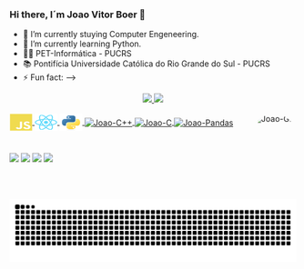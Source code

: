 ### Hi there, I´m Joao Vitor Boer 👋

- 🔭 I’m currently stuying Computer Engeneering.
- 🌱 I’m currently learning Python.
- 👨‍💻 PET-Informática - PUCRS
- 📚 Pontifícia Universidade Católica do Rio Grande do Sul - PUCRS
- ⚡ Fun fact: 
-->

<div align="center">
  <a href="https://github.com/JoaoVitorBoer">
  <img height="180em" src="https://github-readme-stats.vercel.app/api?username=JoaoVitorBoer&show_icons=true&theme=dark&include_all_commits=true&count_private=true"/>
  <img height="180em" src="https://github-readme-stats.vercel.app/api/top-langs/?username=JoaoVitorBoer&layout=compact&langs_count=7&theme=dark"/>
</div>
<div style="display: inline_block"><br>
  <img align="center" alt="Joao-Js" height="30" width="40" src="https://raw.githubusercontent.com/devicons/devicon/master/icons/javascript/javascript-plain.svg">
  <img align="center" alt="Joao-React" height="30" width="40" src="https://raw.githubusercontent.com/devicons/devicon/master/icons/react/react-original.svg">
	<img align="center" alt="Joao-Python" height="30" width="40" src="https://raw.githubusercontent.com/devicons/devicon/master/icons/python/python-original.svg">
  <img align="center" alt="Joao-C++" height="30" width="40" src="https://cdn.jsdelivr.net/gh/devicons/devicon/icons/cplusplus/cplusplus-original.svg">
  <img align="center" alt="Joao-C" height="30" width="40" src="https://cdn.jsdelivr.net/gh/devicons/devicon/icons/c/c-original.svg">
	<img align="center" alt="Joao-Pandas" height="30" width="40" src="https://cdn.jsdelivr.net/gh/devicons/devicon/icons/pandas/pandas-original.svg">
	<img align="right" alt="Joao-GIF" height="150" style="border-radius:50px;" src="https://media.giphy.com/media/zOvBKUUEERdNm/giphy.gif">
</div>
	
 # 
<div> 
		<a href="https://www.facebook.com/joaovitor.boerabitante" target="_blank"><img src="https://img.shields.io/badge/Facebook-1877F2?style=for-the-badge&logo=facebook&logoColor=white" target="_blank"></a>
  <a href="https://www.instagram.com/joao_boerr/" target="_blank"><img src="https://img.shields.io/badge/-Instagram-%23E4405F?style=for-the-badge&logo=instagram&logoColor=white" target="_blank"></a>
  <a href = "mailto:joaovitor.abitante@gmail.com"><img src="https://img.shields.io/badge/-Gmail-%23333?style=for-the-badge&logo=gmail&logoColor=white" target="_blank"></a>
  <a href="https://www.linkedin.com/in/joaovitorboerabitante/" target="_blank"><img src="https://img.shields.io/badge/-LinkedIn-%230077B5?style=for-the-badge&logo=linkedin&logoColor=white" target="_blank"></a> 
 
  ![Snake animation](https://github.com/JoaoVitorBoer/JoaoVitorBoer/blob/output/github-contribution-grid-snake.svg)
 
</div>
	
	

